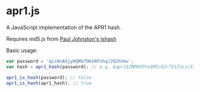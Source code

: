 # apr1.js
A JavaScript implementation of the APR1 hash.

Requires md5.js from [Paul Johnston's jshash](http://pajhome.org.uk/crypt/md5/)

Basic usage:

```javascript
var password = 'qLs9nAXjyHQRbfDKsNfnhqJJQ2hVmv';
var hash = apr1_hash(password); // e.g. $apr1$ZNMOSPte$M5c02r7G1ZvLi/47fuRLa1

apr1_is_hash(password); // false
apr1_is_hash(apr1_hash); // true
```
